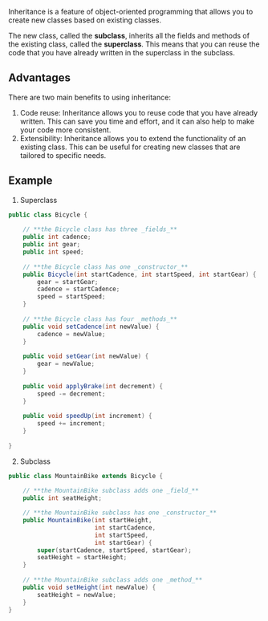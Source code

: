 Inheritance is a feature of object-oriented programming that allows you to create new classes based on existing classes. 

The new class, called the **subclass**, inherits all the fields and methods of the existing class, called the **superclass**. This means that you can reuse the code that you have already written in the superclass in the subclass.

## Advantages
There are two main benefits to using inheritance:
1. Code reuse: Inheritance allows you to reuse code that you have already written. This can save you time and effort, and it can also help to make your code more consistent.
2. Extensibility: Inheritance allows you to extend the functionality of an existing class. This can be useful for creating new classes that are tailored to specific needs.

## Example

1. Superclass
```Java
public class Bicycle {
        
    // **the Bicycle class has three _fields_**
    public int cadence;
    public int gear;
    public int speed;
        
    // **the Bicycle class has one _constructor_**
    public Bicycle(int startCadence, int startSpeed, int startGear) {
        gear = startGear;
        cadence = startCadence;
        speed = startSpeed;
    }
        
    // **the Bicycle class has four _methods_**
    public void setCadence(int newValue) {
        cadence = newValue;
    }
        
    public void setGear(int newValue) {
        gear = newValue;
    }
        
    public void applyBrake(int decrement) {
        speed -= decrement;
    }
        
    public void speedUp(int increment) {
        speed += increment;
    }
        
}

```

2. Subclass

``` Java
public class MountainBike extends Bicycle {
        
    // **the MountainBike subclass adds one _field_**
    public int seatHeight;

    // **the MountainBike subclass has one _constructor_**
    public MountainBike(int startHeight,
                        int startCadence,
                        int startSpeed,
                        int startGear) {
        super(startCadence, startSpeed, startGear);
        seatHeight = startHeight;
    }   
        
    // **the MountainBike subclass adds one _method_**
    public void setHeight(int newValue) {
        seatHeight = newValue;
    }   
}
```

